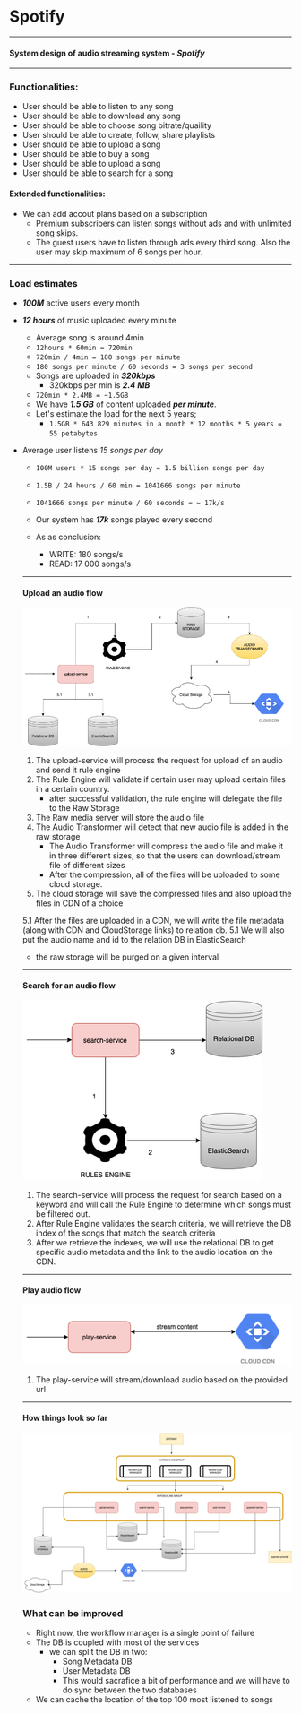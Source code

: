# Spotify

---

#### System design of audio streaming system - _**Spotify**_

----
### Functionalities:

- User should be able to listen to any song
- User should be able to download any song
- User should be able to choose song bitrate/quaility
- User should be able to create, follow, share playlists
- User should be able to upload a song
- User should be able to buy a song
- User should be able to upload a song
- User should be able to search for a song

#### Extended functionalities:

- We can add accout plans based on a subscription
	- Premium subscribers can listen songs without ads and with unlimited song skips.
	- The guest users have to listen through ads every third song. Also the user may skip maximum of 6 songs per hour.

---

### Load estimates
- ***100M*** active users every month

- ***12 hours*** of music uploaded every minute
   - Average song is around 4min
   - `12hours * 60min = 720min`
   - `720min / 4min = 180 songs per minute`
   - `180 songs per minute / 60 seconds = 3 songs per second`
   - Songs are uploaded in ***320kbps***
     - 320kbps per min is ***2.4 MB***
   - `720min * 2.4MB = ~1.5GB`
   - We have ***1.5 GB*** of content uploaded ***per minute***.
   - Let's estimate the load for the next 5 years;
     - `1.5GB * 643 829 minutes in a month * 12 months * 5 years = 55 petabytes`
- Average user listens *15 songs per day*
  - `100M users * 15 songs per day = 1.5 billion songs per day`
  - `1.5B / 24 hours / 60 min = 1041666 songs per minute`
  - `1041666 songs per minute / 60 seconds = ~ 17k/s`
  - Our system has ***17k*** songs played every second

  - As as conclusion:
     - WRITE: 180 songs/s
     - READ: 17 000 songs/s

   ---
   #### Upload an audio flow
	![Upload Diagram](images/AudioStreaming.png)
	
	1. The upload-service will process the request for upload of an audio and send it rule engine
	2. The Rule Engine will validate if certain user may upload certain files in a certain country.
	   - after successful validation, the rule engine will delegate the file to the Raw Storage
	3. The Raw media server will store the audio file
	4. The Audio Transformer will detect that new audio file is added in the raw storage
	   - The Audio Transformer will compress the audio file and make it in three different sizes, so that the users can download/stream file of different sizes
	   - After the compression, all of the files will be uploaded to some cloud storage.
	5. The cloud storage will save the compressed files and also upload the files in CDN of a choice
	
	5.1 After the files are uploaded in a CDN, we will write the file metadata (along with CDN and CloudStorage links) to relation db.
	5.1 We will also put the audio name and id to the relation DB in ElasticSearch
	
	* the raw storage will be purged on a given interval
   
   ----
	#### Search for an audio flow
	![](images/SearchFlow.png)
	
	1. The search-service will process the request for search based on a keyword and will call the Rule Engine to determine which songs must be filtered out.
	2. After Rule Engine validates the search criteria, we will retrieve the DB index of the songs that match the search criteria
	3. After we retrieve the indexes, we will use the relational DB to get specific audio metadata and the link to the audio location on the CDN.
	
	----
	#### Play audio flow
	![](images/PlayAudio.png)
	
	1. The play-service will stream/download audio based on the provided url

	---
	#### How things look so far
	
	![](images/Infra.png)
	
	
	### What can be improved
	- Right now, the workflow manager is a single point  of failure
	- The DB is coupled with most of the services
	   - we can split the DB in two:
	      - Song Metadata DB
	      - User Metadata DB
	      - This would sacrafice a bit of performance and we will have to do sync between the two databases
	- We can cache the location of the top 100 most listened to songs  